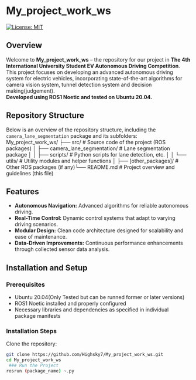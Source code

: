 # My_project_work_ws

[![License: MIT](https://img.shields.io/badge/License-MIT-yellow.svg)](LICENSE)

## Overview
Welcome to **My_project_work_ws** – the repository for our project in **The 4th International University Student EV Autonomous Driving Competition**.  
This project focuses on developing an advanced autonomous driving system for electric vehicles, incorporating state-of-the-art algorithms for camera vision system, tunnel detection system and decision making(judgement).  
**Developed using ROS1 Noetic and tested on Ubuntu 20.04.**

## Repository Structure
Below is an overview of the repository structure, including the `camera_lane_segmentation` package and its subfolders: My_project_work_ws/ ├── src/ # Source code of the project (ROS packages) │ ├── camera_lane_segmentation/ # Lane segmentation package │ │ ├── scripts/ # Python scripts for lane detection, etc. │ │ └── utils/ # Utility modules and helper functions │ ├── [other_packages]/ # Other ROS packages (if any)└── README.md # Project overview and guidelines (this file)

## Features
- **Autonomous Navigation:** Advanced algorithms for reliable autonomous driving.
- **Real-Time Control:** Dynamic control systems that adapt to varying driving scenarios.
- **Modular Design:** Clean code architecture designed for scalability and ease of maintenance.
- **Data-Driven Improvements:** Continuous performance enhancements through collected sensor data analysis.

## Installation and Setup

### Prerequisites
- Ubuntu 20.04(Only Tested but can be runned former or later versions)
- ROS1 Noetic installed and properly configured
- Necessary libraries and dependencies as specified in individual package manifests

### Installation Steps
Clone the repository:
```bash
git clone https://github.com/Highsky7/My_project_work_ws.git
cd My_project_work_ws
 ### Run the Project
rosrun (package_name) ~.py
